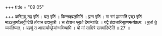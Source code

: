 +++
title = "09 05"

+++
कस्मि॒न्नु तप॒ इति॑ । बल॒ इति॑ । किन्तद्बल॒मिति॑ । प्रा॒ण इति॑ । मा स्म॑ प्रा॒णमति॑ पृच्छ॒ इति॑  माऽऽचा॒र्यो॑ऽब्रवी॒दिति॑ होवाच ब्रह्मचा॒री । स हो॑वाच प्ल॒क्षो दैया॑म्पातिः । यद्वै ब्र॑ह्मचारिन्प्रा॒णमत्य॑प्रक्ष्यः ।  मू॒र्धा ते॒ व्यप॑तिष्यत् । अ॒हमु॑ त आचा॒र्याच्छ्रेया॑न्भविष्यामि । यो मा॑ सावि॒त्रे स॒मवा॑दि॒ष्टेति॑ ॥ 27 ॥


